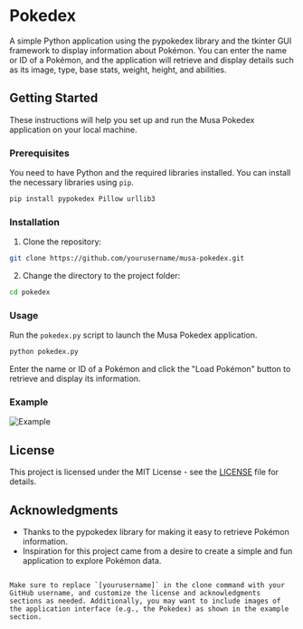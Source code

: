 # Pokedex

A simple Python application using the pypokedex library and the tkinter GUI framework to display information about Pokémon. You can enter the name or ID of a Pokémon, and the application will retrieve and display details such as its image, type, base stats, weight, height, and abilities.

## Getting Started

These instructions will help you set up and run the Musa Pokedex application on your local machine.

### Prerequisites

You need to have Python and the required libraries installed. You can install the necessary libraries using `pip`.

```bash
pip install pypokedex Pillow urllib3
```

### Installation

1. Clone the repository:

```bash
git clone https://github.com/yourusername/musa-pokedex.git
```

2. Change the directory to the project folder:

```bash
cd pokedex
```

### Usage

Run the `pokedex.py` script to launch the Musa Pokedex application.

```bash
python pokedex.py
```

Enter the name or ID of a Pokémon and click the "Load Pokémon" button to retrieve and display its information.

### Example

![Example](example.png)

## License

This project is licensed under the MIT License - see the [LICENSE](LICENSE) file for details.

## Acknowledgments

- Thanks to the pypokedex library for making it easy to retrieve Pokémon information.
- Inspiration for this project came from a desire to create a simple and fun application to explore Pokémon data.
```

Make sure to replace `[yourusername]` in the clone command with your GitHub username, and customize the license and acknowledgments sections as needed. Additionally, you may want to include images of the application interface (e.g., the Pokedex) as shown in the example section.
